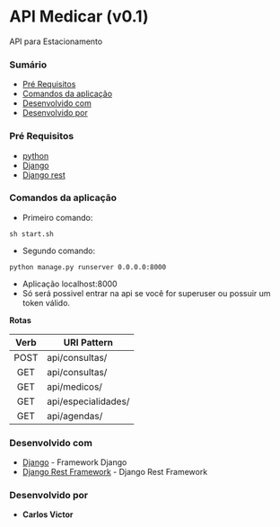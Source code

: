 #  API Medicar (v0.1)

API para Estacionamento
### Sumário
+ [Pré Requisitos](#pré-requisitos)
+ [Comandos da aplicação](#comandos-da-aplicação)
+ [Desenvolvido com](#desenvolvido-com)
+ [Desenvolvido por](#desenvolvido-por)
 
### Pré Requisitos
+ [python](https://docs.docker.com/compose/)
+ [Django](https://docs.docker.com/compose/)
+ [Django rest](https://www.django-rest-framework.org/)

### Comandos da aplicação
- Primeiro comando:
```
sh start.sh
``` 
- Segundo comando:
```
python manage.py runserver 0.0.0.0:8000
```
- Aplicação localhost:8000
- Só será possivel entrar na api se você for superuser ou possuir um token válido.

**Rotas**

|Verb  |URI Pattern              
:----:|-------------------------|
| POST |api/consultas/             
| GET  |api/consultas/  
| GET  |api/medicos/          
| GET  |api/especialidades/               
| GET  |api/agendas/          


### Desenvolvido com
+ [Django](https://docs.djangoproject.com/en/3.0/) - Framework Django
+ [Django Rest Framework](https://www.django-rest-framework.org/) - Django Rest Framework

### Desenvolvido por
+ **Carlos Victor** 